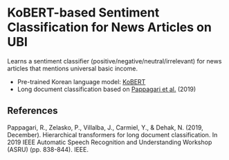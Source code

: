 # KoBERT-based Sentiment Classification for News Articles on UBI

Learns a sentiment classifier (positive/negative/neutral/irrelevant) for news articles that mentions universal basic income.

* Pre-trained Korean language model: [KoBERT](https://github.com/SKTBrain/KoBERT)
* Long document classification based on [Pappagari et al.](https://arxiv.org/abs/1910.10781) (2019)

## References
Pappagari, R., Zelasko, P., Villalba, J., Carmiel, Y., & Dehak, N. (2019, December). Hierarchical transformers for long document classification. In 2019 IEEE Automatic Speech Recognition and Understanding Workshop (ASRU) (pp. 838-844). IEEE.